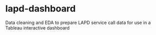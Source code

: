 # lapd-dashboard
Data cleaning and EDA to prepare LAPD service call data for use in a Tableau interactive dashboard 
